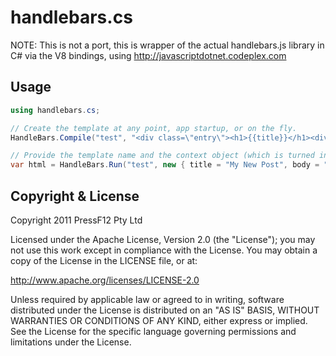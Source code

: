 handlebars.cs
=================

NOTE: This is not a port, this is wrapper of the actual handlebars.js library in C# via the V8
bindings, using http://javascriptdotnet.codeplex.com 

Usage
-----

``` csharp
using handlebars.cs;

// Create the template at any point, app startup, or on the fly.
HandleBars.Compile("test", "<div class=\"entry\"><h1>{{title}}</h1><div class=\"body\">{{{body}}}</div></div>");

// Provide the template name and the context object (which is turned into json)
var html = HandleBars.Run("test", new { title = "My New Post", body = "This is my first post!" });

```

Copyright & License
---------------------

Copyright 2011 PressF12 Pty Ltd

Licensed under the Apache License, Version 2.0 (the "License");
you may not use this work except in compliance with the License.
You may obtain a copy of the License in the LICENSE file, or at:

   http://www.apache.org/licenses/LICENSE-2.0

Unless required by applicable law or agreed to in writing, software
distributed under the License is distributed on an "AS IS" BASIS,
WITHOUT WARRANTIES OR CONDITIONS OF ANY KIND, either express or implied.
See the License for the specific language governing permissions and
limitations under the License.